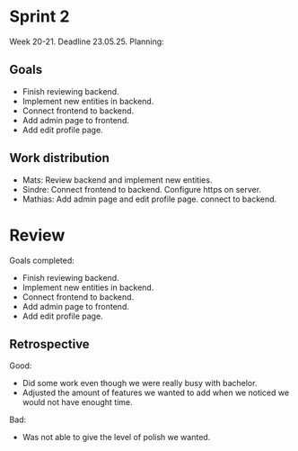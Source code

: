 # Sprint 2

Week 20-21. Deadline 23.05.25. Planning:

## Goals

* Finish reviewing backend.
* Implement new entities in backend.
* Connect frontend to backend.
* Add admin page to frontend.
* Add edit profile page.


## Work distribution

* Mats: Review backend and implement new entities.
* Sindre: Connect frontend to backend. Configure https on server.
* Mathias: Add admin page and edit profile page. connect to backend.

# Review

Goals completed:

* Finish reviewing backend.
* Implement new entities in backend.
* Connect frontend to backend.
* Add admin page to frontend.
* Add edit profile page.

## Retrospective

Good:
* Did some work even though we were really busy with bachelor.
* Adjusted the amount of features we wanted to add when we noticed we would not have enought time.

Bad: 

* Was not able to give the level of polish we wanted.